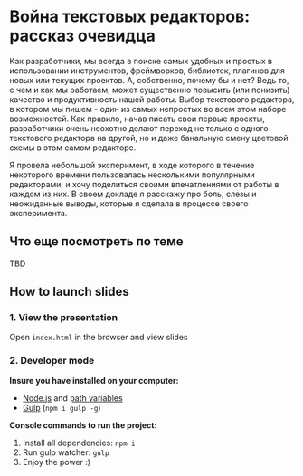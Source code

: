 # Война текстовых редакторов: рассказ очевидца


Как разработчики, мы всегда в поиске самых удобных и простых в использовании инструментов, фреймворков, библиотек, плагинов для новых или текущих проектов. А, собственно, почему бы и нет? Ведь то, с чем и как мы работаем, может существенно повысить (или понизить) качество и продуктивность нашей работы. Выбор текстового редактора, в котором мы пишем - один из самых непростых во всем этом наборе возможностей. Как правило, начав писать свои первые проекты, разработчики очень неохотно делают переход не только с одного текстового редактора на другой, но и даже банальную смену цветовой схемы в этом самом редакторе.

Я провела небольшой эксперимент, в ходе которого в течение некоторого времени пользовалась несколькими популярными редакторами, и хочу поделиться своими впечатлениями от работы в каждом из них. В своем докладе я расскажу про боль, слезы и неожиданные выводы, которые я сделала в процессе своего эксперимента.


## Что еще посмотреть по теме

TBD

## How to launch slides
### 1. View the presentation
Open `index.html` in the browser and view slides

### 2. Developer mode

__Insure you have installed on your computer:__

* [Node.js](https://nodejs.org/en/download/) and [path variables](http://stackoverflow.com/questions/8278143/node-js-how-to-run-node-command-from-any-path)
* [Gulp](http://gulpjs.com/) (`npm i gulp -g`)

__Console commands to run the project:__

1. Install all dependenсies: `npm i`
2. Run gulp watcher: `gulp`
3. Enjoy the power :)